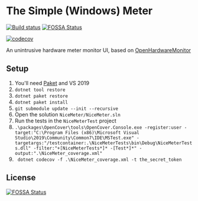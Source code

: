 # The Simple (Windows) Meter

[![Build status](https://ci.appveyor.com/api/projects/status/6g8u1m4cj3574tnp?svg=true)](https://ci.appveyor.com/project/micheled/simple-windows-meter) [![FOSSA Status](https://app.fossa.com/api/projects/git%2Bgithub.com%2Fmicheledurante%2Fsimple-windows-meter.svg?type=shield)](https://app.fossa.com/projects/git%2Bgithub.com%2Fmicheledurante%2Fsimple-windows-meter?ref=badge_shield)

[![codecov](https://codecov.io/gh/micheledurante/simple-windows-meter/branch/master/graph/badge.svg?token=7NA2NOSFMW)](https://codecov.io/gh/micheledurante/simple-windows-meter)

An unintrusive hardware meter monitor UI, based on [OpenHardwareMonitor](https://openhardwaremonitor.org/)

## Setup
1. You'll need [Paket](https://fsprojects.github.io/Paket/get-started.html#NET-Core-preferred) and VS 2019
1. `dotnet tool restore`
1. `dotnet paket restore`
1. `dotnet paket install`
1. `git submodule update --init --recursive`
1. Open the solution `NiceMeter/NiceMeter.sln`
1. Run the tests in the `NiceMeterTest` project
1. `.\packages\OpenCover\tools\OpenCover.Console.exe -register:user -target:"C:\Program Files (x86)\Microsoft Visual Studio\2019\Community\Common7\IDE\MSTest.exe" -targetargs:"/testcontainer:.\NiceMeterTests\bin\Debug\NiceMeterTests.dll" -filter:"+[NiceMeterTests*]* -[Test*]*" -output:".\NiceMeter_coverage.xml"`
1. ` dotnet codecov -f .\NiceMeter_coverage.xml -t the_secret_token`


## License
[![FOSSA Status](https://app.fossa.com/api/projects/git%2Bgithub.com%2Fmicheledurante%2Fsimple-windows-meter.svg?type=large)](https://app.fossa.com/projects/git%2Bgithub.com%2Fmicheledurante%2Fsimple-windows-meter?ref=badge_large)